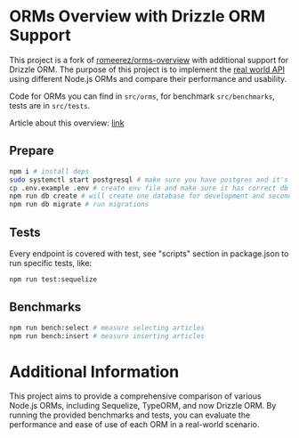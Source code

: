 # ORMs Overview with Drizzle ORM Support

This project is a fork of [romeerez/orms-overview](https://github.com/romeerez/orms-overview/tree/master) with additional support for Drizzle ORM. The purpose of this project is to implement the [real world API](https://github.com/gothinkster/realworld) using different Node.js ORMs and compare their performance and usability.


Code for ORMs you can find in `src/orms`, for benchmark `src/benchmarks`, tests are in `src/tests`.

Article about this overview: [link](https://romeerez.hashnode.dev/nodejs-orms-overview-and-comparison)

## Prepare

```sh
npm i # install deps
sudo systemctl start postgresql # make sure you have postgres and it's running
cp .env.example .env # create env file and make sure it has correct db credentials
npm run db create # will create one database for development and second for tests
npm run db migrate # run migrations
```

## Tests

Every endpoint is covered with test, see "scripts" section in package.json to run specific tests, like:

```sh
npm run test:sequelize
```

## Benchmarks

```sh
npm run bench:select # measure selecting articles
npm run bench:insert # measure inserting articles
```


# Additional Information
This project aims to provide a comprehensive comparison of various Node.js ORMs, including Sequelize, TypeORM, and now Drizzle ORM. By running the provided benchmarks and tests, you can evaluate the performance and ease of use of each ORM in a real-world scenario.